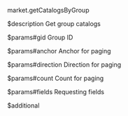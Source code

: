 market.getCatalogsByGroup

$description
Get group catalogs

$params#gid
Group ID

$params#anchor
Anchor for paging

$params#direction
Direction for paging

$params#count
Count for paging

$params#fields
Requesting fields

$additional
